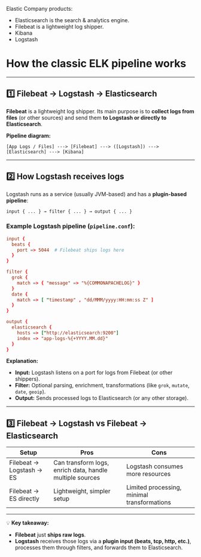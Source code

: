 Elastic Company products:
- Elasticsearch is the search & analytics engine.
- Filebeat is a lightweight log shipper.
- Kibana
- Logstash

# How the **classic ELK pipeline** works

---

## 1️⃣ Filebeat → Logstash → Elasticsearch

**Filebeat** is a lightweight log shipper. Its main purpose is to **collect logs from files** (or other sources) and send them **to Logstash or directly to Elasticsearch**.

**Pipeline diagram:**

```
[App Logs / Files] ---> [Filebeat] ---> ([Logstash]) ---> [Elasticsearch] ---> [Kibana]
```

---

## 2️⃣ How Logstash receives logs

Logstash runs as a service (usually JVM-based) and has a **plugin-based pipeline**:

```
input { ... } → filter { ... } → output { ... }
```

### Example Logstash pipeline (`pipeline.conf`):

```conf
input {
  beats {
    port => 5044  # Filebeat ships logs here
  }
}

filter {
  grok {
    match => { "message" => "%{COMMONAPACHELOG}" }
  }
  date {
    match => [ "timestamp" , "dd/MMM/yyyy:HH:mm:ss Z" ]
  }
}

output {
  elasticsearch {
    hosts => ["http://elasticsearch:9200"]
    index => "app-logs-%{+YYYY.MM.dd}"
  }
}
```

**Explanation:**

* **Input:** Logstash listens on a port for logs from Filebeat (or other shippers).
* **Filter:** Optional parsing, enrichment, transformations (like `grok`, `mutate`, `date`, `geoip`).
* **Output:** Sends processed logs to Elasticsearch (or any other storage).

---

## 3️⃣ Filebeat → Logstash vs Filebeat → Elasticsearch

| Setup                    | Pros                                                     | Cons                                        |
| ------------------------ | -------------------------------------------------------- | ------------------------------------------- |
| Filebeat → Logstash → ES | Can transform logs, enrich data, handle multiple sources | Logstash consumes more resources            |
| Filebeat → ES directly   | Lightweight, simpler setup                               | Limited processing, minimal transformations |

---

💡 **Key takeaway:**

* **Filebeat** just **ships raw logs**.
* **Logstash** receives those logs via a **plugin input (beats, tcp, http, etc.)**, processes them through filters, and forwards them to Elasticsearch.
